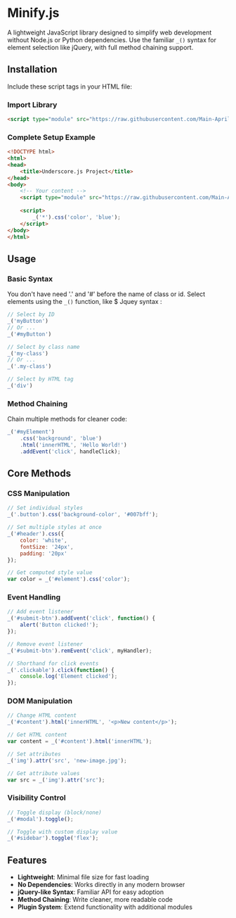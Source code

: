 # Minify.js

A lightweight JavaScript library designed to simplify web development without Node.js or Python dependencies. Use the familiar `_()` syntax for element selection like jQuery, with full method chaining support.

## Installation

Include these script tags in your HTML file:

### Import Library
```html
<script type="module" src="https://raw.githubusercontent.com/Main-April/Nanofy.js/refs/heads/main/Main/import.js"></script>
```



### Complete Setup Example
```html
<!DOCTYPE html>
<html>
<head>
    <title>Underscore.js Project</title>
</head>
<body>
    <!-- Your content -->
    <script type="module" src="https://raw.githubusercontent.com/Main-April/Nanofy.js/refs/heads/main/Main/import.js"></script>
    
    <script>
        _('*').css('color', 'blue');
    </script>
</body>
</html>
```

## Usage

### Basic Syntax

You don't have need '.' and '#' before the name of class or id.
Select elements using the `_()` function, like $ Jquey syntax :

```javascript
// Select by ID
_('myButton')
// Or ...
_('#myButton')

// Select by class name
_('my-class')
// Or ...
_('.my-class') 

// Select by HTML tag
_('div')
```

### Method Chaining

Chain multiple methods for cleaner code:

```javascript
_('#myElement')
    .css('background', 'blue')
    .html('innerHTML', 'Hello World!')
    .addEvent('click', handleClick);
```

## Core Methods

### CSS Manipulation
```javascript
// Set individual styles
_('.button').css('background-color', '#007bff');

// Set multiple styles at once
_('#header').css({
    color: 'white',
    fontSize: '24px',
    padding: '20px'
});

// Get computed style value
var color = _('#element').css('color');
```

### Event Handling
```javascript
// Add event listener
_('#submit-btn').addEvent('click', function() {
    alert('Button clicked!');
});

// Remove event listener
_('#submit-btn').remEvent('click', myHandler);

// Shorthand for click events
_('.clickable').click(function() {
    console.log('Element clicked');
});
```

### DOM Manipulation
```javascript
// Change HTML content
_('#content').html('innerHTML', '<p>New content</p>');

// Get HTML content
var content = _('#content').html('innerHTML');

// Set attributes
_('img').attr('src', 'new-image.jpg');

// Get attribute values
var src = _('img').attr('src');
```

### Visibility Control
```javascript
// Toggle display (block/none)
_('#modal').toggle();

// Toggle with custom display value
_('#sidebar').toggle('flex');
```

## Features

- **Lightweight**: Minimal file size for fast loading
- **No Dependencies**: Works directly in any modern browser
- **jQuery-like Syntax**: Familiar API for easy adoption
- **Method Chaining**: Write cleaner, more readable code
- **Plugin System**: Extend functionality with additional modules
